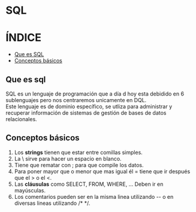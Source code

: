 # SQL  
  
# ÍNDICE
- [Que es SQL](##Que-es-sql) 
- [Conceptos básicos](##Conceptos-básicos)
## Que es sql  
SQL es un lenguaje de programación que a día d hoy esta debidido en 6 sublenguajes pero nos centraremos unicamente en DQL.  
Este lenguaje es de dominio específico, se utliza para administrar y recuperar información de sistemas de gestión de bases de datos relacionales.  
  
  ## Conceptos básicos  
  1. Los **strings** tienen que estar entre comillas simples.  
  2. La \ sirve para hacer un espacio en blanco.
  3. Tiene que rematar con ; para que compile los datos.  
  4. Para poner mayor que o menor que mas igual él = tiene que ir después que el > o el <.  
  5. Las **cláusulas** como SELECT, FROM, WHERE, ... Deben ir en mayúsculas.
  6. Los comentarios pueden ser en la misma linea utilizando -- o en diversas lineas utilizando /* */.  
    

  
